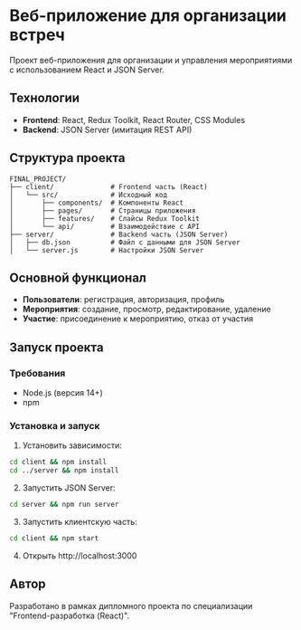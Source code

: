 # Веб-приложение для организации встреч

Проект веб-приложения для организации и управления мероприятиями с использованием React и JSON Server.

## Технологии

- **Frontend**: React, Redux Toolkit, React Router, CSS Modules
- **Backend**: JSON Server (имитация REST API)

## Структура проекта

```
FINAL_PROJECT/
├── client/              # Frontend часть (React)
│   └── src/             # Исходный код
│       ├── components/  # Компоненты React
│       ├── pages/       # Страницы приложения
│       ├── features/    # Слайсы Redux Toolkit
│       └── api/         # Взаимодействие с API
├── server/              # Backend часть (JSON Server)
│   ├── db.json          # Файл с данными для JSON Server
│   └── server.js        # Настройки JSON Server
```

## Основной функционал

- **Пользователи**: регистрация, авторизация, профиль
- **Мероприятия**: создание, просмотр, редактирование, удаление
- **Участие**: присоединение к мероприятию, отказ от участия

## Запуск проекта

### Требования
- Node.js (версия 14+)
- npm

### Установка и запуск

1. Установить зависимости:
```bash
cd client && npm install
cd ../server && npm install
```

2. Запустить JSON Server:
```bash
cd server && npm run server
```

3. Запустить клиентскую часть:
```bash
cd client && npm start
```

4. Открыть http://localhost:3000

## Автор

Разработано в рамках дипломного проекта по специализации "Frontend-разработка (React)".